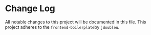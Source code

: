 # Change Log
All notable changes to this project will be documented in this file.
This project adheres to the `frontend-boilerplate`by `jdoubleu`.